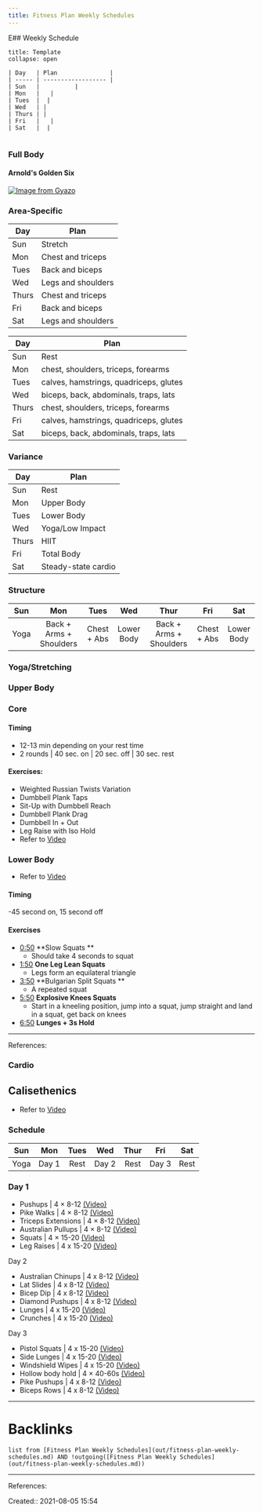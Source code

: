 ```yaml
---
title: Fitness Plan Weekly Schedules
---
```

E## Weekly Schedule
```ad-note
title: Template
collapse: open

| Day   | Plan               |
| ----- | ------------------ |
| Sun   |          |
| Mon   |   |
| Tues  |  |
| Wed   | |
| Thurs | |
| Fri   |   |
| Sat   |  | 


```
### Full Body
#### Arnold's Golden Six
[![Image from Gyazo](https://i.gyazo.com/e5c7cb44200f63b743096b250049f7b5.png)](https://gyazo.com/e5c7cb44200f63b743096b250049f7b5)
### Area-Specific
| Day   | Plan               |
| ----- | ------------------ |
| Sun   | Stretch            |
| Mon   | Chest and triceps  |
| Tues  | Back and biceps    |
| Wed   | Legs and shoulders |
| Thurs | Chest and triceps |
| Fri   | Back and biceps    |
| Sat   | Legs and shoulders | 

| Day   | Plan                                   |
| ----- | -------------------------------------- |
| Sun   | Rest                                   | 
| Mon   | chest, shoulders, triceps, forearms    |
| Tues  | calves, hamstrings, quadriceps, glutes |
| Wed   | biceps, back, abdominals, traps, lats  |
| Thurs | chest, shoulders, triceps, forearms    |
| Fri   | calves, hamstrings, quadriceps, glutes |
| Sat   | biceps, back, abdominals, traps, lats  |

### Variance
| Day   | Plan                |
| ----- | ------------------- |
| Sun   | Rest                | 
| Mon   | Upper Body          |
| Tues  | Lower Body          |
| Wed   | Yoga/Low Impact     |
| Thurs | HIIT                |
| Fri   | Total Body          |
| Sat   | Steady-state cardio |
### Structure
| Sun  |     Mon     |     Tues      |    Wed     |    Thur     |      Fri      |    Sat     |
|:----:|:-----------:|:-------------:|:----------:|:-----------:|:-------------:|:----------:|
| Yoga | Back + Arms + Shoulders | Chest + Abs | Lower Body | Back + Arms + Shoulders | Chest + Abs | Lower Body | 
### Yoga/Stretching
### Upper Body
### Core
#### Timing
- 12-13 min depending on your rest time 
-  2 rounds | 40 sec. on | 20 sec. off | 30 sec. rest
#### Exercises: 
- Weighted Russian Twists Variation 
- Dumbbell Plank Taps 
- Sit-Up with Dumbbell Reach 
- Dumbbell Plank Drag 
- Dumbbell In + Out 
- Leg Raise with Iso Hold
- Refer to [Video](https://www.youtube.com/watch?v=oxVvDfnvtdE&ab_channel=AudreyKoomar)

### Lower Body
- Refer to [Video](https://www.youtube.com/watch?v=UKM_3T2-Huc&ab_channel=NEXTWorkoutNEXTWorkout)
#### Timing 
-45 second on, 15 second off
#### Exercises
- [0:50](https://www.youtube.com/watch?v=UKM_3T2-Huc&t=50s) **Slow Squats **
	- Should take 4 seconds to squat
- [1:50](https://www.youtube.com/watch?v=UKM_3T2-Huc&t=110s) **One Leg Lean Squats**
	- Legs form an equilateral triangle
- [3:50](https://www.youtube.com/watch?v=UKM_3T2-Huc&t=230s) **Bulgarian Split Squats **
	- A repeated squat
- [5:50](https://www.youtube.com/watch?v=UKM_3T2-Huc&t=350s) **Explosive Knees Squats**
	-  Start in a kneeling position, jump into a squat, jump straight and land in a squat, get back on knees
- [6:50](https://www.youtube.com/watch?v=UKM_3T2-Huc&t=410s) **Lunges + 3s Hold**
___
References:
### Cardio
## Calisethenics
- Refer to [Video](https://www.youtube.com/watch?v=jldft-ppzCU&ab_channel=CALISTHENICSFAMILYCALISTHENICSFAMILYVerified)
### Schedule
| Sun  |  Mon  | Tues |  Wed  | Thur |  Fri  | Sat  |
|:----:|:-----:|:----:|:-----:|:----:|:-----:|:----:|
| Yoga | Day 1 | Rest | Day 2 | Rest | Day 3 | Rest |
### Day 1
- Pushups | 4 × 8-12 [(Video)](https://www.youtube.com/watch?v=jldft-ppzCU&t=168s)
- Pike Walks | 4 × 8-12 [(Video)](https://www.youtube.com/watch?v=jldft-ppzCU&t=200s)
- Triceps Extensions | 4 × 8-12 [(Video)](https://www.youtube.com/watch?v=jldft-ppzCU&t=236s)
- Australian Pullups | 4 × 8-12 [(Video)](https://www.youtube.com/watch?v=jldft-ppzCU&t=271s)
- Squats | 4 × 15-20 [(Video)](https://www.youtube.com/watch?v=jldft-ppzCU&t=288s)
- Leg Raises | 4 x 15-20 [(Video)](https://www.youtube.com/watch?v=jldft-ppzCU&t=310s)

Day 2  
- Australian Chinups | 4 x 8-12  [(Video)](https://www.youtube.com/watch?v=jldft-ppzCU&t=358s)
- Lat Slides | 4 x 8-12  [(Video)](https://www.youtube.com/watch?v=jldft-ppzCU&t=385s)
- Bicep Dip | 4 x 8-12  [(Video)](https://www.youtube.com/watch?v=jldft-ppzCU&t=416s)
- Diamond Pushups | 4 x 8-12  [(Video)](https://www.youtube.com/watch?v=jldft-ppzCU&t=440s)
- Lunges | 4 x 15-20  [(Video)](https://www.youtube.com/watch?v=jldft-ppzCU&t=460s)
- Crunches | 4 x 15-20 [(Video)](https://www.youtube.com/watch?v=jldft-ppzCU&t=480s)

Day 3  
- Pistol Squats | 4 x 15-20  [(Video)](https://www.youtube.com/watch?v=jldft-ppzCU&t=541s)
- Side Lunges | 4 x 15-20  [(Video)](https://www.youtube.com/watch?v=jldft-ppzCU&t=571s)
- Windshield Wipes | 4 x 15-20  [(Video)](https://www.youtube.com/watch?v=jldft-ppzCU&t=593s)
- Hollow body hold | 4 × 40-60s  [(Video)](https://www.youtube.com/watch?v=jldft-ppzCU&t=608s)
- Pike Pushups | 4 x 8-12  [(Video)](https://www.youtube.com/watch?v=jldft-ppzCU&t=630s)
- Biceps Rows | 4 x 8-12 [(Video)](https://www.youtube.com/watch?v=jldft-ppzCU&t=650s)
___
# Backlinks
```dataview
list from [Fitness Plan Weekly Schedules](out/fitness-plan-weekly-schedules.md) AND !outgoing([Fitness Plan Weekly Schedules](out/fitness-plan-weekly-schedules.md))
```
___
References:

Created:: 2021-08-05 15:54